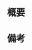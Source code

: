 <!-- 언어는 상관없습니다. 공부하고 싶은 언어/편한 언어로..(일본어 한국어 영어???..-->
<!-- 풀리퀘에 이슈연결 가능하게 메세지에 이슈 넘버 or 이슈링크 해주세요.  -->

<!-- 
-----Issueをわかるようにしてください。-----
＊commit メッセージにissue番号タグ
＊プルリクエストのLinked Issue設定など
＊本文にIssue urlリンクなど
-->
## 概要

## 備考
